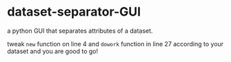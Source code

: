 # dataset-separator-GUI
a python GUI that separates attributes of a dataset. 


tweak `new` function on line 4 and `dowork` function in line 27 according to your dataset and you are good to go!
